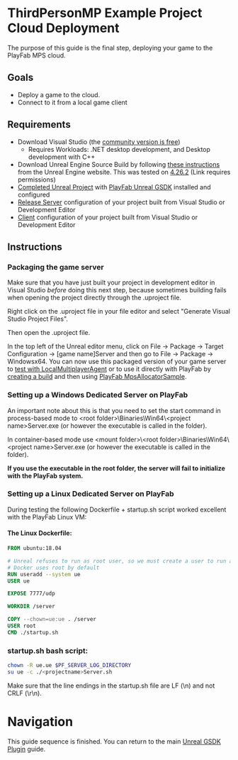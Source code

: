 # ThirdPersonMP Example Project Cloud Deployment

The purpose of this guide is the final step, deploying your game to the PlayFab MPS cloud.

## Goals

* Deploy a game to the cloud.
* Connect to it from a local game client

## Requirements

* Download Visual Studio (the [community version is free](https://visualstudio.microsoft.com/vs/community/))
	- Requires Workloads: .NET desktop development, and Desktop development with C++
* Download Unreal Engine Source Build by following [these instructions](https://docs.unrealengine.com/4.26/en-US/ProgrammingAndScripting/ProgrammingWithCPP/DownloadingSourceCode/) from the Unreal Engine website. This was tested on [4.26.2](https://github.com/EpicGames/UnrealEngine/releases/tag/4.26.2-release) (Link requires permissions)
* [Completed Unreal Project](ThirdPersonMPSetup.md) with [PlayFab Unreal GSDK](ThirdPersonMPGSDKSetup.md) installed and configured
* [Release Server](ThirdPersonMPBuild.md) configuration of your project built from Visual Studio or Development Editor
* [Client](ThirdPersonMPBuild.md) configuration of your project built from Visual Studio or Development Editor

## Instructions

### Packaging the game server

Make sure that you have just built your project in development editor in Visual Studio *before* doing this next step, because sometimes building fails when opening the project directly through the .uproject file.

Right click on the .uproject file in your file editor and select "Generate Visual Studio Project Files". 

Then open the .uproject file.

In the top left of the Unreal editor menu, click on File -> Package -> Target Configuration -> [game name]Server and then go to File -> Package -> Windowsx64. 
You can now use this packaged version of your game server to [test with LocalMultiplayerAgent](https://docs.microsoft.com/en-us/gaming/playfab/features/multiplayer/servers/locally-debugging-game-servers-and-integration-with-playfab) 
or to use it directly with PlayFab by [creating a build](https://developer.playfab.com/) and then using [PlayFab MpsAllocatorSample](https://github.com/PlayFab/MpsSamples/blob/master/MpsAllocatorSample/README.md).

### Setting up a Windows Dedicated Server on PlayFab

An important note about this is that you need to set the start command in process-based mode to \<root folder\>\\Binaries\\Win64\\\<project name\>Server.exe (or however the executable is called in the folder).

In container-based mode use \<mount folder\>\\\<root folder\>\\Binaries\\Win64\\\<project name\>Server.exe (or however the executable is called in the folder).

**If you use the executable in the root folder, the server will fail to initialize with the PlayFab system.**

### Setting up a Linux Dedicated Server on PlayFab

During testing the following Dockerfile + startup.sh script worked excellent with the PlayFab Linux VM:

#### The Linux Dockerfile:

```Dockerfile
FROM ubuntu:18.04

# Unreal refuses to run as root user, so we must create a user to run as
# Docker uses root by default
RUN useradd --system ue
USER ue

EXPOSE 7777/udp

WORKDIR /server

COPY --chown=ue:ue . /server
USER root
CMD ./startup.sh
```

### startup.sh bash script:

```bash
chown -R ue.ue $PF_SERVER_LOG_DIRECTORY
su ue -c ./<projectname>Server.sh
```
Make sure that the line endings in the startup&#46;sh file are LF (\\n) and not CRLF (\\r\\n).

# Navigation

This guide sequence is finished. You can return to the main [Unreal GSDK Plugin](README.md) guide.
